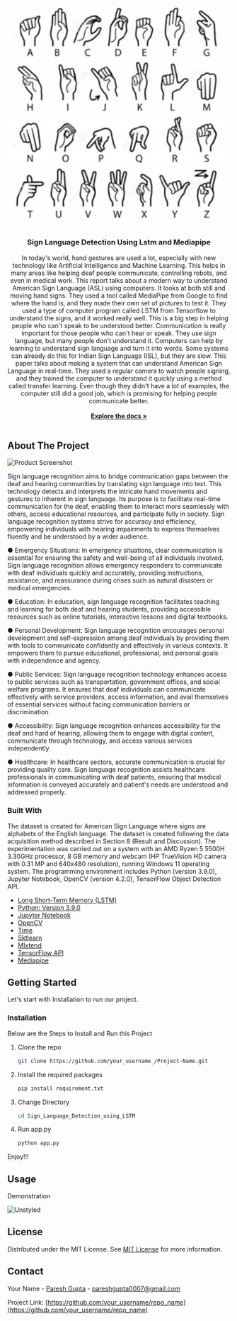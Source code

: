                         






















































 
<br/>
<div align="center">
<a href="https://github.com/IMMORTAL-blip/SignLanguageDetectionUsingLSTM/blob/main/SignLanguageDetectionUsingLstm/Screenshot%202024-04-02%20150014.png">
<img src="https://github.com/IMMORTAL-blip/SignLanguageDetectionUsingLSTM/blob/main/SignLanguageDetectionUsingLstm/Screenshot%202024-04-02%20150014.png">
</a>
<h3 align="center">Sign Language Detection Using Lstm and Mediapipe</h3>
<p align="center">
In today's world, hand gestures are used a lot, especially with new technology like Artificial Intelligence and Machine Learning. This helps in many areas like helping deaf people communicate, controlling robots, and even in medical work. This report talks about a modern way to understand American Sign Language (ASL) using computers. It looks at both still and moving hand signs. They used a tool called MediaPipe from Google to find where the hand is, and they made their own set of pictures to test it. They used a type of computer program called LSTM from Tensorflow to understand the signs, and it worked really well. This is a big step in helping people who can't speak to be understood better. Communication is really important for those people who can't hear or speak. They use sign language, but many people don't understand it. Computers can help by learning to understand sign language and turn it into words. Some systems can already do this for Indian Sign Language (ISL), but they are slow. This paper talks about making a system that can understand American Sign Language in real-time. They used a regular camera to watch people signing, and they trained the computer to understand it quickly using a method called transfer learning. Even though they didn't have a lot of examples, the computer still did a good job, which is promising for helping people communicate better.
<br/>
<br/>
<a href="https://github.com/ShaanCoding/ReadME-Generator/"><strong>Explore the docs »</strong></a>
<br/>
<br/>
</p>
</div>

 ## About The Project

![Product Screenshot](https://github.com/IMMORTAL-blip/SignLanguageDetectionUsingLSTM/blob/main/SignLanguageDetectionUsingLstm/project_demonstration7079.gif)

Sign language recognition aims to bridge communication gaps between the deaf and hearing communities by translating sign language into text. This technology detects and interprets the intricate hand movements and gestures to inherent in sign language. Its purpose is to facilitate real-time communication for the deaf, enabling them to interact more seamlessly with others, access educational resources, and participate fully in society. Sign language recognition systems strive for accuracy and efficiency, empowering individuals with hearing impairments to express themselves fluently and be understood by a wider audience.

●	Emergency Situations: In emergency situations, clear communication is essential for ensuring the safety and well-being of all individuals involved. Sign language recognition allows emergency responders to communicate with deaf individuals quickly and accurately, providing instructions, assistance, and reassurance during crises such as natural disasters or medical emergencies.

●	Education:  In education, sign language recognition facilitates teaching and learning for both deaf and hearing students, providing accessible resources such as online tutorials, interactive lessons and digital textbooks.

●	Personal Development: Sign language recognition encourages personal development and self-expression among deaf individuals by providing them with tools to communicate confidently and effectively in various contexts. It empowers them to pursue educational, professional, and personal goals with independence and agency.

●	Public Services: Sign language recognition technology enhances access to public services such as transportation, government offices, and social welfare programs. It ensures that deaf individuals can communicate effectively with service providers, access information, and avail themselves of essential services without facing communication barriers or discrimination.

●	Accessibility: Sign language recognition enhances accessibility for the deaf and hard of hearing, allowing them to engage with digital content, communicate through technology, and access various services independently.

●	Healthcare: In healthcare sectors, accurate communication is crucial for providing quality care. Sign language recognition assists healthcare professionals in communicating with deaf patients, ensuring that medical information is conveyed accurately and patient's needs are understood and addressed properly.

 ### Built With

The dataset is created for American Sign Language where signs are alphabets of the English language. The dataset is created following the data acquisition method described in Section 8 (Result and Discussion). The experimentation was carried out on a system with an AMD Ryzen 5 5500H 3.30GHz processor, 8 GB memory and webcam (HP TrueVision HD camera with 0.31 MP and 640x480 resolution), running Windows 11 operating system. The programming environment includes Python (version 3.9.0), Jupyter Notebook, OpenCV (version 4.2.0), TensorFlow Object Detection API. 

- [Long Short-Term Memory (LSTM)](https://www.projectpro.io/article/lstm-model/832)
- [Python: Version 3.9.0](https://www.python.org/downloads/release/python-390/)
- [Jupyter Notebook](https://jupyter.org/)
- [OpenCV](https://opencv.org/)
- [Time](https://github.com/topics/time-module)
- [Sktlearn](https://scikit-learn.org/stable/)
- [Mlxtend	](https://github.com/rasbt/mlxtend)
- [TensorFlow API](https://www.tensorflow.org/install/source_windows)
- [Mediapipe](https://developers.google.com/mediapipe)
 ## Getting Started

Let's start with Installation to run our project.
 ### Installation

Below are the Steps to Install and Run this Project

1. Clone the repo
   ```sh
   git clone https://github.com/your_username_/Project-Name.git
   ```
2. Install the required packages
   ```sh
   pip install requirement.txt
   ```
2. Change Directory
   ```sh
   cd Sign_Language_Detection_using_LSTM
   ```
4. Run app.py
   ```sh
   python app.py
   ```

Enjoy!!!
 ## Usage

Demonstration

![Unstyled](https://github.com/evarghese563/Images/blob/main/Sign/unstyled.gif)
 ## License

Distributed under the MIT License. See [MIT License](https://opensource.org/licenses/MIT) for more information.
 ## Contact

Your Name - [Paresh Gupta](https://www.linkedin.com/in/paresh-gupta-167479257/) - pareshgupta0007@gmail.com

Project Link: [https://github.com/your_username/repo_name](https://github.com/your_username/repo_name)
